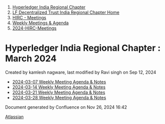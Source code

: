 1. [Hyperledger India Regional Chapter](index.html)
2. [LF Decentralized Trust India Regional Chapter Home](LF-Decentralized-Trust-India-Regional-Chapter-Home_19169282.html)
3. [HIRC - Meetings](HIRC---Meetings_19169350.html)
4. [Weekly Meetings &amp; Agenda](19169352.html)
5. [2024-HIRC-Meetings](2024-HIRC-Meetings_19171429.html)

# Hyperledger India Regional Chapter : March 2024

Created by kamlesh nagware, last modified by Ravi singh on Sep 12, 2024

- [2024-03-07 Weekly Meeting Agenda &amp; Notes](19171602.html)
- [2024-03-14 Weekly Meeting Agenda &amp; Notes](19171643.html)
- [2024-03-21 Weekly Meeting Agenda &amp; Notes](19171682.html)
- [2024-03-28 Weekly Meeting Agenda &amp; Notes](19171686.html)

Document generated by Confluence on Nov 26, 2024 16:42

[Atlassian](http://www.atlassian.com/)
